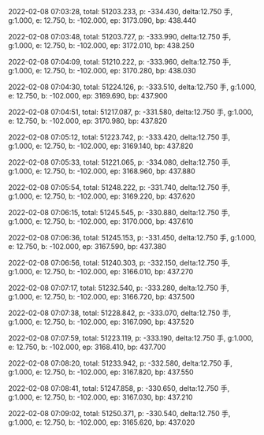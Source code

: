 2022-02-08 07:03:28, total: 51203.233, p: -334.430, delta:12.750 手, g:1.000, e: 12.750, b: -102.000, ep: 3173.090, bp: 438.440

2022-02-08 07:03:48, total: 51203.727, p: -333.990, delta:12.750 手, g:1.000, e: 12.750, b: -102.000, ep: 3172.010, bp: 438.250

2022-02-08 07:04:09, total: 51210.222, p: -333.960, delta:12.750 手, g:1.000, e: 12.750, b: -102.000, ep: 3170.280, bp: 438.030

2022-02-08 07:04:30, total: 51224.126, p: -333.510, delta:12.750 手, g:1.000, e: 12.750, b: -102.000, ep: 3169.690, bp: 437.900

2022-02-08 07:04:51, total: 51217.087, p: -331.580, delta:12.750 手, g:1.000, e: 12.750, b: -102.000, ep: 3170.980, bp: 437.820

2022-02-08 07:05:12, total: 51223.742, p: -333.420, delta:12.750 手, g:1.000, e: 12.750, b: -102.000, ep: 3169.140, bp: 437.820

2022-02-08 07:05:33, total: 51221.065, p: -334.080, delta:12.750 手, g:1.000, e: 12.750, b: -102.000, ep: 3168.960, bp: 437.880

2022-02-08 07:05:54, total: 51248.222, p: -331.740, delta:12.750 手, g:1.000, e: 12.750, b: -102.000, ep: 3169.220, bp: 437.620

2022-02-08 07:06:15, total: 51245.545, p: -330.880, delta:12.750 手, g:1.000, e: 12.750, b: -102.000, ep: 3170.000, bp: 437.610

2022-02-08 07:06:36, total: 51245.153, p: -331.450, delta:12.750 手, g:1.000, e: 12.750, b: -102.000, ep: 3167.590, bp: 437.380

2022-02-08 07:06:56, total: 51240.303, p: -332.150, delta:12.750 手, g:1.000, e: 12.750, b: -102.000, ep: 3166.010, bp: 437.270

2022-02-08 07:07:17, total: 51232.540, p: -333.280, delta:12.750 手, g:1.000, e: 12.750, b: -102.000, ep: 3166.720, bp: 437.500

2022-02-08 07:07:38, total: 51228.842, p: -333.070, delta:12.750 手, g:1.000, e: 12.750, b: -102.000, ep: 3167.090, bp: 437.520

2022-02-08 07:07:59, total: 51223.119, p: -333.190, delta:12.750 手, g:1.000, e: 12.750, b: -102.000, ep: 3168.410, bp: 437.700

2022-02-08 07:08:20, total: 51233.942, p: -332.580, delta:12.750 手, g:1.000, e: 12.750, b: -102.000, ep: 3167.820, bp: 437.550

2022-02-08 07:08:41, total: 51247.858, p: -330.650, delta:12.750 手, g:1.000, e: 12.750, b: -102.000, ep: 3167.030, bp: 437.210

2022-02-08 07:09:02, total: 51250.371, p: -330.540, delta:12.750 手, g:1.000, e: 12.750, b: -102.000, ep: 3165.620, bp: 437.020